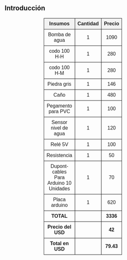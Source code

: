 
## **Introducción**



<!DOCTYPE html>
<html lang="es">
<head>
    <meta charset="UTF-8">
    <meta name="viewport" content="width=device-width, initial-scale=1.0">
    <title>Tabla de Insumos</title>
    <style>
        table {
            width: 50%;
            border-collapse: collapse;
            margin: 20px auto;
            font-family: Arial, sans-serif;
        }
        th, td {
            border: 1px solid #000;
            padding: 8px;
            text-align: center;
        }
        th {
            background-color: #f2f2f2;
        }
        .total {
            font-weight: bold;
        }
    </style>
</head>
<body>
    <table>
        <thead>
            <tr>
                <th>Insumos</th>
                <th>Cantidad</th>
                <th>Precio</th>
            </tr>
        </thead>
        <tbody>
            <tr>
                <td>Bomba de agua</td>
                <td>1</td>
                <td>1090</td>
            </tr>
            <tr>
                <td>codo 100 H-H</td>
                <td>1</td>
                <td>280</td>
            </tr>
            <tr>
                <td>codo 100 H-M</td>
                <td>1</td>
                <td>280</td>
            </tr>
            <tr>
                <td>Piedra gris</td>
                <td>1</td>
                <td>146</td>
            </tr>
            <tr>
                <td>Caño</td>
                <td>1</td>
                <td>480</td>
            </tr>
            <tr>
                <td>Pegamento para PVC</td>
                <td>1</td>
                <td>100</td>
            </tr>
            <tr>
                <td>Sensor nivel de agua</td>
                <td>1</td>
                <td>120</td>
            </tr>
            <tr>
                <td>Relé 5V</td>
                <td>1</td>
                <td>100</td>
            </tr>
            <tr>
                <td>Resistencia</td>
                <td>1</td>
                <td>50</td>
            </tr>
            <tr>
                <td>Dupont-cables Para Arduino 10 Unidades</td>
                <td>1</td>
                <td>70</td>
            </tr>
            <tr>
                <td>Placa arduino</td>
                <td>1</td>
                <td>620</td>
            </tr>
            <tr class="total">
                <td>TOTAL</td>
                <td></td>
                <td>3336</td>
            </tr>
            <tr class="total">
                <td>Precio del USD</td>
                <td></td>
                <td>42</td>
            </tr>
            <tr class="total">
                <td>Total en USD</td>
                <td></td>
                <td>79.43</td>
            </tr>
        </tbody>
    </table>
</body>
</html>

